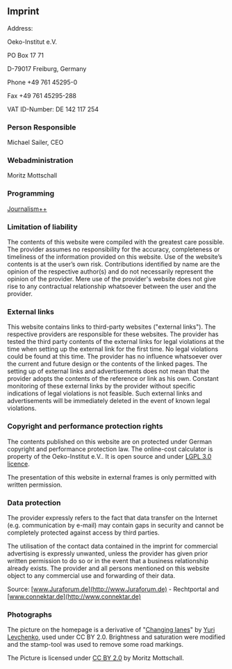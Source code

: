 ## Imprint

Address:

Oeko-Institut e.V.

PO Box 17 71

D-79017 Freiburg, Germany

Phone +49 761 45295-0

Fax +49 761 45295-288 

VAT ID-Number: DE 142 117 254 

### Person Responsible

Michael Sailer, CEO 

### Webadministration

Moritz Mottschall 

### Programming

[Journalism++](http://www.jplusplus.org/de/)

### Limitation of liability

The contents of this website were compiled with the greatest care possible. The provider assumes no responsibility for the accuracy, completeness or timeliness of the information provided on this website. Use of the website’s contents is at the user’s own risk. Contributions identified by name are the opinion of the respective author(s) and do not necessarily represent the opinion of the provider. Mere use of the provider\'s website does not give rise to any contractual relationship whatsoever between the user and the provider. 

### External links

This website contains links to third-party websites ("external links"). The respective providers are responsible for these websites. The provider has tested the third party contents of the external links for legal violations at the time when setting up the external link for the first time. No legal violations could be found at this time. The provider has no influence whatsoever over the current and future design or the contents of the linked pages. The setting up of external links and advertisements does not mean that the provider adopts the contents of the reference or link as his own. Constant monitoring of these external links by the provider without specific indications of legal violations is not feasible. Such external links and advertisements will be immediately deleted in the event of known legal violations. 

### Copyright and performance protection rights

The contents published on this website are on protected under German copyright and performance protection law. 
The online-cost calculator is property of the Oeko-Institut e.V.. It is open source and under [LGPL 3.0 licence](http://www.gnu.org/licenses/lgpl-3.0.de.html).

The presentation of this website in external frames is only permitted with written permission. 

### Data protection

The provider expressly refers to the fact that data transfer on the Internet (e.g. communication by e-mail) may contain gaps in security and cannot be completely protected against access by third parties. 

The utilisation of the contact data contained in the imprint for commercial advertising is expressly unwanted, unless the provider has given prior written permission to do so or in the event that a business relationship already exists. The provider and all persons mentioned on this website object to any commercial use and forwarding of their data. 

Source: [www.Juraforum.de](http://www.Juraforum.de) - Rechtportal and [www.connektar.de](http://www.connektar.de)

### Photographs

The picture on the homepage is a derivative of "[Changing lanes](https://www.flickr.com/photos/i8ipod/15806073443/)" by [Yuri Levchenko](https://www.flickr.com/photos/i8ipod/), used under CC BY 2.0. Brightness and saturation were modified and the stamp-tool was used to remove some road markings. 

The Picture is licensed under [CC BY 2.0](https://creativecommons.org/licenses/by/2.0/) by Moritz Mottschall.